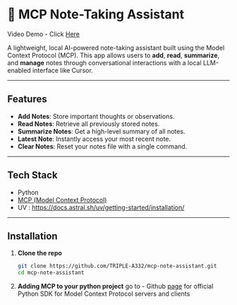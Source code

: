 # 📝 MCP Note-Taking Assistant 
Video Demo - Click [Here](https://youtu.be/SFmixzeeESE)

A lightweight, local AI-powered note-taking assistant built using the Model Context Protocol (MCP). This app allows users to **add**, **read**, **summarize**, and **manage** notes through conversational interactions with a local LLM-enabled interface like Cursor.

---

##  Features

-  **Add Notes**: Store important thoughts or observations.
-  **Read Notes**: Retrieve all previously stored notes.
-  **Summarize Notes**: Get a high-level summary of all notes.
-  **Latest Note**: Instantly access your most recent note.
-  **Clear Notes**: Reset your notes file with a single command.

---

## Tech Stack

- Python
- [MCP (Model Context Protocol)](https://github.com/modelcontextprotocol/python-sdk)
- UV : https://docs.astral.sh/uv/getting-started/installation/

---

## Installation

1. **Clone the repo**
   ```bash
   git clone https://github.com/TRIPLE-A332/mcp-note-assistant.git
   cd mcp-note-assistant

2. **Adding MCP to your python project**
    go to - Github [page](https://github.com/modelcontextprotocol/python-sdk?tab=readme-ov-file#installation) for official Python SDK for Model Context Protocol servers and clients